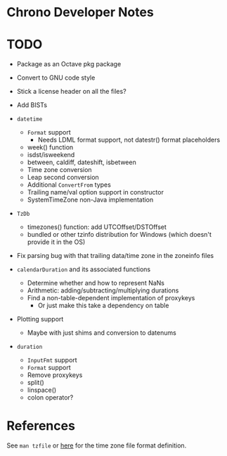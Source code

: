Chrono Developer Notes
======================

# TODO

* Package as an Octave pkg package
* Convert to GNU code style
* Stick a license header on all the files?
* Add BISTs

* `datetime`
  * `Format` support
    * Needs LDML format support, not datestr() format placeholders
  * week() function
  * isdst/isweekend
  * between, caldiff, dateshift, isbetween
  * Time zone conversion
  * Leap second conversion
  * Additional `ConvertFrom` types
  * Trailing name/val option support in constructor
  * SystemTimeZone non-Java implementation
* `TzDb`
  * timezones() function: add UTCOffset/DSTOffset
  * bundled or other tzinfo distribution for Windows (which doesn't provide it in the OS)
* Fix parsing bug with that trailing data/time zone in the zoneinfo files
* `calendarDuration` and its associated functions
  * Determine whether and how to represent NaNs
  * Arithmetic: adding/subtracting/multiplying durations
  * Find a non-table-dependent implementation of proxykeys
    * Or just make this take a dependency on table
* Plotting support
  * Maybe with just shims and conversion to datenums
* `duration`
  * `InputFmt` support
  * `Format` support
  * Remove proxykeys
  * split()
  * linspace()
  * colon operator?

# References

See `man tzfile` or [here](http://man7.org/linux/man-pages/man5/tzfile.5.html) for the time zone file format definition.
